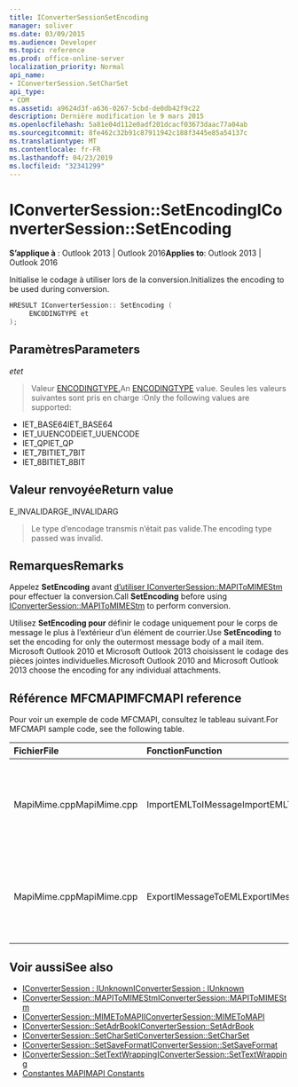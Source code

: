```yaml
---
title: IConverterSessionSetEncoding
manager: soliver
ms.date: 03/09/2015
ms.audience: Developer
ms.topic: reference
ms.prod: office-online-server
localization_priority: Normal
api_name:
- IConverterSession.SetCharSet
api_type:
- COM
ms.assetid: a9624d3f-a636-0267-5cbd-de0db42f9c22
description: Dernière modification le 9 mars 2015
ms.openlocfilehash: 5a81e04d112e0adf201dcacf03673daac77a04ab
ms.sourcegitcommit: 8fe462c32b91c87911942c188f3445e85a54137c
ms.translationtype: MT
ms.contentlocale: fr-FR
ms.lasthandoff: 04/23/2019
ms.locfileid: "32341299"
---
```

# <a name="iconvertersessionsetencoding"></a><span data-ttu-id="fbb94-103">IConverterSession::SetEncoding</span><span class="sxs-lookup"><span data-stu-id="fbb94-103">IConverterSession::SetEncoding</span></span>

<span data-ttu-id="fbb94-104">**S’applique à** : Outlook 2013 | Outlook 2016</span><span class="sxs-lookup"><span data-stu-id="fbb94-104">**Applies to**: Outlook 2013 | Outlook 2016</span></span> 
  
<span data-ttu-id="fbb94-105">Initialise le codage à utiliser lors de la conversion.</span><span class="sxs-lookup"><span data-stu-id="fbb94-105">Initializes the encoding to be used during conversion.</span></span>
  
```cpp
HRESULT IConverterSession:: SetEncoding ( 
     ENCODINGTYPE et 
);
```

## <a name="parameters"></a><span data-ttu-id="fbb94-106">Paramètres</span><span class="sxs-lookup"><span data-stu-id="fbb94-106">Parameters</span></span>

<span data-ttu-id="fbb94-107">_et_</span><span class="sxs-lookup"><span data-stu-id="fbb94-107">_et_</span></span>
  
> <span data-ttu-id="fbb94-108">Valeur [ENCODINGTYPE.](https://msdn.microsoft.com/library/aa374936%28VS.85%29.aspx)</span><span class="sxs-lookup"><span data-stu-id="fbb94-108">An [ENCODINGTYPE](https://msdn.microsoft.com/library/aa374936%28VS.85%29.aspx) value.</span></span> <span data-ttu-id="fbb94-109">Seules les valeurs suivantes sont pris en charge :</span><span class="sxs-lookup"><span data-stu-id="fbb94-109">Only the following values are supported:</span></span> 
    
   - <span data-ttu-id="fbb94-110">IET_BASE64</span><span class="sxs-lookup"><span data-stu-id="fbb94-110">IET_BASE64</span></span>
   - <span data-ttu-id="fbb94-111">IET_UUENCODE</span><span class="sxs-lookup"><span data-stu-id="fbb94-111">IET_UUENCODE</span></span>
   - <span data-ttu-id="fbb94-112">IET_QP</span><span class="sxs-lookup"><span data-stu-id="fbb94-112">IET_QP</span></span>
   - <span data-ttu-id="fbb94-113">IET_7BIT</span><span class="sxs-lookup"><span data-stu-id="fbb94-113">IET_7BIT</span></span>
   - <span data-ttu-id="fbb94-114">IET_8BIT</span><span class="sxs-lookup"><span data-stu-id="fbb94-114">IET_8BIT</span></span>
    
## <a name="return-value"></a><span data-ttu-id="fbb94-115">Valeur renvoyée</span><span class="sxs-lookup"><span data-stu-id="fbb94-115">Return value</span></span>

<span data-ttu-id="fbb94-116">E_INVALIDARG</span><span class="sxs-lookup"><span data-stu-id="fbb94-116">E_INVALIDARG</span></span>
  
> <span data-ttu-id="fbb94-117">Le type d’encodage transmis n’était pas valide.</span><span class="sxs-lookup"><span data-stu-id="fbb94-117">The encoding type passed was invalid.</span></span>
    
## <a name="remarks"></a><span data-ttu-id="fbb94-118">Remarques</span><span class="sxs-lookup"><span data-stu-id="fbb94-118">Remarks</span></span>

<span data-ttu-id="fbb94-119">Appelez **SetEncoding** avant [d’utiliser IConverterSession::MAPIToMIMEStm](iconvertersession-mapitomimestm.md) pour effectuer la conversion.</span><span class="sxs-lookup"><span data-stu-id="fbb94-119">Call **SetEncoding** before using [IConverterSession::MAPIToMIMEStm](iconvertersession-mapitomimestm.md) to perform conversion.</span></span> 
  
<span data-ttu-id="fbb94-120">Utilisez **SetEncoding pour** définir le codage uniquement pour le corps de message le plus à l’extérieur d’un élément de courrier.</span><span class="sxs-lookup"><span data-stu-id="fbb94-120">Use **SetEncoding** to set the encoding for only the outermost message body of a mail item.</span></span> <span data-ttu-id="fbb94-121">Microsoft Outlook 2010 et Microsoft Outlook 2013 choisissent le codage des pièces jointes individuelles.</span><span class="sxs-lookup"><span data-stu-id="fbb94-121">Microsoft Outlook 2010 and Microsoft Outlook 2013 choose the encoding for any individual attachments.</span></span> 
  
## <a name="mfcmapi-reference"></a><span data-ttu-id="fbb94-122">Référence MFCMAPI</span><span class="sxs-lookup"><span data-stu-id="fbb94-122">MFCMAPI reference</span></span>

<span data-ttu-id="fbb94-123">Pour voir un exemple de code MFCMAPI, consultez le tableau suivant.</span><span class="sxs-lookup"><span data-stu-id="fbb94-123">For MFCMAPI sample code, see the following table.</span></span>
  
|<span data-ttu-id="fbb94-124">**Fichier**</span><span class="sxs-lookup"><span data-stu-id="fbb94-124">**File**</span></span>|<span data-ttu-id="fbb94-125">**Fonction**</span><span class="sxs-lookup"><span data-stu-id="fbb94-125">**Function**</span></span>|<span data-ttu-id="fbb94-126">**Commentaire**</span><span class="sxs-lookup"><span data-stu-id="fbb94-126">**Comment**</span></span>|
|:-----|:-----|:-----|
|<span data-ttu-id="fbb94-127">MapiMime.cpp</span><span class="sxs-lookup"><span data-stu-id="fbb94-127">MapiMime.cpp</span></span>  <br/> |<span data-ttu-id="fbb94-128">ImportEMLToIMessage</span><span class="sxs-lookup"><span data-stu-id="fbb94-128">ImportEMLToIMessage</span></span>  <br/> |<span data-ttu-id="fbb94-129">MFCMAPI utilise MimeToMAPI pour convertir un fichier EML en message MAPI.</span><span class="sxs-lookup"><span data-stu-id="fbb94-129">MFCMAPI uses MimeToMAPI to convert an EML file to a MAPI message.</span></span>  <br/> |
|<span data-ttu-id="fbb94-130">MapiMime.cpp</span><span class="sxs-lookup"><span data-stu-id="fbb94-130">MapiMime.cpp</span></span>  <br/> |<span data-ttu-id="fbb94-131">ExportIMessageToEML</span><span class="sxs-lookup"><span data-stu-id="fbb94-131">ExportIMessageToEML</span></span>  <br/> |<span data-ttu-id="fbb94-132">MFCMAPI utilise MAPIToMIMEStm pour convertir un message MAPI en fichier EML.</span><span class="sxs-lookup"><span data-stu-id="fbb94-132">MFCMAPI uses MAPIToMIMEStm to convert a MAPI message to an EML file.</span></span>  <br/> |
   
## <a name="see-also"></a><span data-ttu-id="fbb94-133">Voir aussi</span><span class="sxs-lookup"><span data-stu-id="fbb94-133">See also</span></span>

- [<span data-ttu-id="fbb94-134">IConverterSession : IUnknown</span><span class="sxs-lookup"><span data-stu-id="fbb94-134">IConverterSession : IUnknown</span></span>](iconvertersessioniunknown.md)
- [<span data-ttu-id="fbb94-135">IConverterSession::MAPIToMIMEStm</span><span class="sxs-lookup"><span data-stu-id="fbb94-135">IConverterSession::MAPIToMIMEStm</span></span>](iconvertersession-mapitomimestm.md)
- [<span data-ttu-id="fbb94-136">IConverterSession::MIMEToMAPI</span><span class="sxs-lookup"><span data-stu-id="fbb94-136">IConverterSession::MIMEToMAPI</span></span>](iconvertersession-mimetomapi.md)
- [<span data-ttu-id="fbb94-137">IConverterSession::SetAdrBook</span><span class="sxs-lookup"><span data-stu-id="fbb94-137">IConverterSession::SetAdrBook</span></span>](iconvertersession-setadrbook.md)
- [<span data-ttu-id="fbb94-138">IConverterSession::SetCharSet</span><span class="sxs-lookup"><span data-stu-id="fbb94-138">IConverterSession::SetCharSet</span></span>](iconvertersession-setcharset.md)
- [<span data-ttu-id="fbb94-139">IConverterSession::SetSaveFormat</span><span class="sxs-lookup"><span data-stu-id="fbb94-139">IConverterSession::SetSaveFormat</span></span>](iconvertersession-setsaveformat.md)
- [<span data-ttu-id="fbb94-140">IConverterSession::SetTextWrapping</span><span class="sxs-lookup"><span data-stu-id="fbb94-140">IConverterSession::SetTextWrapping</span></span>](iconvertersession-settextwrapping.md)
- [<span data-ttu-id="fbb94-141">Constantes MAPI</span><span class="sxs-lookup"><span data-stu-id="fbb94-141">MAPI Constants</span></span>](mapi-constants.md)

